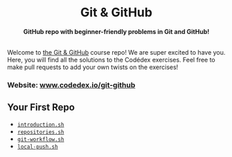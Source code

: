 <div align="center">
  <br>
  <h1>Git & GitHub</h1>
  <strong>GitHub repo with beginner-friendly problems in Git and GitHub!</strong>
</div>
<br>

Welcome to [the Git & GitHub](https://www.codedex.io/command-line) course repo! We are super excited to have you. Here, you will find all the solutions to the Codédex exercises. Feel free to make pull requests to add your own twists on the exercises!

### Website: www.codedex.io/git-github

## Your First Repo

- [`introduction.sh`](https://github.com/codedex-io/github-101/blob/main/1-your-first-repo/01-introduction.sh)
- [`repositories.sh`](https://github.com/codedex-io/github-101/blob/main/1-your-first-repo/02-repositories.sh)
- [`git-workflow.sh`](https://github.com/codedex-io/github-101/blob/main/1-your-first-repo/03-git-workflow.sh)
- [`local-push.sh`](https://github.com/codedex-io/github-101/blob/main/1-your-first-repo/04-local-push.sh)
